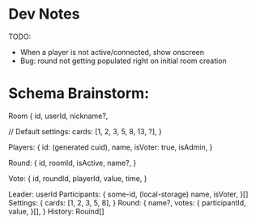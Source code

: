 # Dev Notes

TODO:
* When a player is not active/connected, show onscreen
* Bug: round not getting populated right on initial room creation

# Schema Brainstorm:

Room {
  id,
  userId,
  nickname?,

  // Default settings:
  cards: [1, 2, 3, 5, 8, 13, ?],
}

Players: {
  id: (generated cuid),
  name,
  isVoter: true,
  isAdmin,
}

Round: {
  id,
  roomId,
  isActive,
  name?,
}

Vote: {
  id,
  roundId,
  playerId,
  value,
  time,
}


Leader: userId
Participants: {
  some-id, (local-storage)
  name,
  isVoter,
}[]
Settings: {
  cards: [1, 2, 3, 5, 8],
}
Round: {
  name?,
  votes: {
    participantId,
    value,
  }[],
}
History: Rouind[]